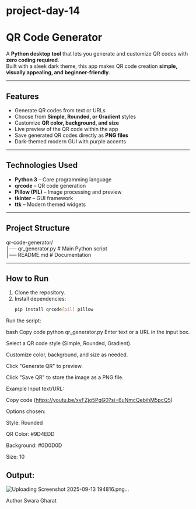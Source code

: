 # project-day-14
# QR Code Generator

A **Python desktop tool** that lets you generate and customize QR codes with **zero coding required**.  
Built with a sleek dark theme, this app makes QR code creation **simple, visually appealing, and beginner-friendly**.

---

## Features  

-  Generate QR codes from text or URLs  
-  Choose from **Simple, Rounded, or Gradient** styles  
-  Customize **QR color, background, and size**  
-  Live preview of the QR code within the app  
-  Save generated QR codes directly as **PNG files**  
-  Dark-themed modern GUI with purple accents  

---

## Technologies Used  

- **Python 3** – Core programming language  
- **qrcode** – QR code generation  
- **Pillow (PIL)** – Image processing and preview  
- **tkinter** – GUI framework  
- **ttk** – Modern themed widgets  

---

## Project Structure  

qr-code-generator/  
│── qr_generator.py   # Main Python script  
│── README.md         # Documentation  

---

## How to Run  

1. Clone the repository.  
2. Install dependencies:  
   ```bash
   pip install qrcode[pil] pillow
Run the script:

bash
Copy code
python qr_generator.py
Enter text or a URL in the input box.

Select a QR code style (Simple, Rounded, Gradient).

Customize color, background, and size as needed.

Click "Generate QR" to preview.

Click "Save QR" to store the image as a PNG file.

Example
Input text/URL:

Copy code
(https://youtu.be/xvFZjo5PgG0?si=6uNmcQebihM5pcQ5)

Options chosen:

Style: Rounded

QR Color: #9D4EDD

Background: #0D0D0D

Size: 10

## Output:

![Uploading Screenshot 2025-09-13 194816.png…]()


Author
Swara Gharat
